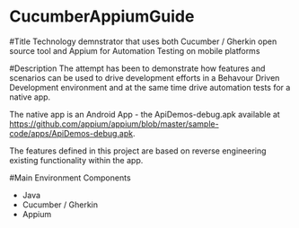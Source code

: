 # CucumberAppiumGuide

#Title
Technology demnstrator that uses both Cucumber / Gherkin open source tool and 
Appium for Automation Testing on mobile platforms

#Description
The attempt has been to demonstrate how features and scenarios can be used to drive  development efforts in a Behavour Driven Development 
environment and at the same time drive automation tests for a native app.

The native app is an Android App - the ApiDemos-debug.apk available at 
https://github.com/appium/appium/blob/master/sample-code/apps/ApiDemos-debug.apk.

The features defined in this project are based on reverse engineering existing functionality within the app.

#Main Environment Components
* Java
* Cucumber / Gherkin
* Appium

